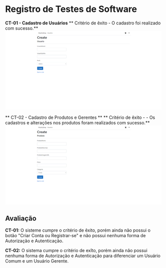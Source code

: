 # Registro de Testes de Software

**CT-01 - Cadastro de Usuários**
** Critério de êxito - O cadastro foi realizado com sucesso.**
![image](/docs/img/CadastroUsuario.png)

** CT-02 - Cadastro de Produtos e Gerentes **
** Critério de êxito - - Os cadastros e alterações nos produtos foram realizados com sucesso.**
![image](/docs/img/CadastroProdutos.png)

## Avaliação

**CT-01:** O sisteme cumpre o critério de êxito, porém ainda não possui o botão "Criar Conta ou Registrar-se" e não possui nenhuma forma de Autorização e Autenticação.

**CT-02:** O sistema cumpre o critério de exîto, porém ainda não possui nenhuma forma de Autorização e Autenticação para diferenciar um Usuário Comum e um Usuário Gerente.
